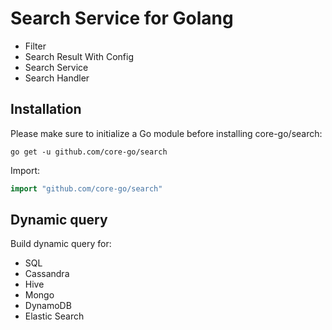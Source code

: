 # Search Service for Golang
- Filter
- Search Result With Config
- Search Service
- Search Handler

## Installation
Please make sure to initialize a Go module before installing core-go/search:

```shell
go get -u github.com/core-go/search
```

Import:
```go
import "github.com/core-go/search"
```

## Dynamic query
Build dynamic query for:
- SQL
- Cassandra
- Hive
- Mongo
- DynamoDB
- Elastic Search